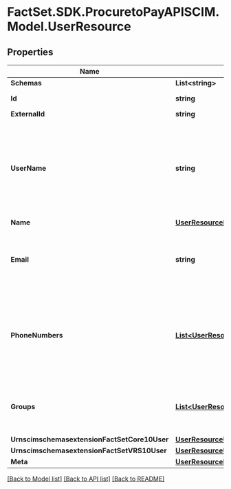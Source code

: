 # FactSet.SDK.ProcuretoPayAPISCIM.Model.UserResource

## Properties

Name | Type | Description | Notes
------------ | ------------- | ------------- | -------------
**Schemas** | **List&lt;string&gt;** |  | [optional] 
**Id** | **string** |  | [optional] [readonly] 
**ExternalId** | **string** |  | [optional] 
**UserName** | **string** | Unique identifier for the User, typically used by the user to directly authenticate to the service provider. Each User MUST include a non-empty userName value.  This identifier MUST be unique across the service provider&#39;s entire set of Users. | [readonly] 
**Name** | [**UserResourceName**](UserResourceName.md) |  | 
**Email** | **string** | Email addresses for the user.  The value SHOULD be canonicalized by the service provider, e.g., &#39;bjensen@example.com&#39; instead of &#39;bjensen@EXAMPLE.COM&#39;. | 
**PhoneNumbers** | [**List&lt;UserResourcePhoneNumbers&gt;**](UserResourcePhoneNumbers.md) | Phone numbers for the User.  The value SHOULD be canonicalized by the service provider according to the format specified in RFC 3966, e.g., &#39;tel:+1-201-555-0123&#39;. Canonical type values of &#39;main&#39;, &#39;work&#39;, &#39;mobile&#39;, and &#39;home&#39;. | [optional] [readonly] 
**Groups** | [**List&lt;UserResourceGroups&gt;**](UserResourceGroups.md) | A list of groups to which the user belongs, either through direct membership, through nested groups, or dynamically calculated. | [optional] [readonly] 
**UrnscimschemasextensionFactSetCore10User** | [**UserResourceUrnScimSchemasExtensionFactSetCore10User**](UserResourceUrnScimSchemasExtensionFactSetCore10User.md) |  | [optional] 
**UrnscimschemasextensionFactSetVRS10User** | [**UserResourceUrnScimSchemasExtensionFactSetVRS10User**](UserResourceUrnScimSchemasExtensionFactSetVRS10User.md) |  | [optional] 
**Meta** | [**UserResourceMeta**](UserResourceMeta.md) |  | [optional] 

[[Back to Model list]](../README.md#documentation-for-models) [[Back to API list]](../README.md#documentation-for-api-endpoints) [[Back to README]](../README.md)


